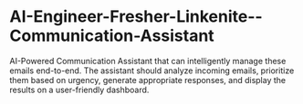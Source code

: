 # AI-Engineer-Fresher-Linkenite--Communication-Assistant
 AI-Powered Communication Assistant that can intelligently manage these emails end-to-end. The assistant should analyze incoming emails, prioritize them based on urgency, generate appropriate responses, and display the results on a user-friendly dashboard. 
